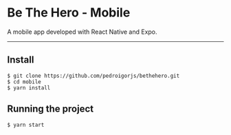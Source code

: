 # Be The Hero - Mobile

A mobile app developed with React Native and Expo.

---
## Install

    $ git clone https://github.com/pedroigorjs/bethehero.git
    $ cd mobile
    $ yarn install

## Running the project

    $ yarn start
